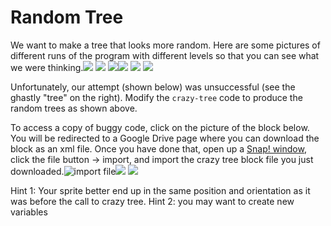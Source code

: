 # Random Tree

We want to make a tree that looks more random. Here are some pictures of different runs of the program with different levels so that you can see what we were thinking.![](https://beautyjoy.github.io/bjc-r/img/recur/random-tree1.jpg) ![](https://beautyjoy.github.io/bjc-r/img/recur/random-tree2.jpg) ![](https://beautyjoy.github.io/bjc-r/img/recur/random-tree3.jpg)![](https://beautyjoy.github.io/bjc-r/img/recur/random-tree4.jpg) ![](https://beautyjoy.github.io/bjc-r/img/recur/random-tree5.jpg) ![](https://beautyjoy.github.io/bjc-r/img/recur/random-tree6.jpg)

Unfortunately, our attempt \(shown below\) was unsuccessful \(see the ghastly "tree" on the right\). Modify the `crazy-tree` code to produce the random trees as shown above.

To access a copy of buggy code, click on the picture of the block below. You will be redirected to a Google Drive page where you can download the block as an xml file. Once you have done that, open up a [Snap! window](https://snap.berkeley.edu/snap/snap.html), click the file button -&gt; import, and import the crazy tree block file you just downloaded.![import file](https://beautyjoy.github.io/bjc-r/img/recur/import_file.png)[![](https://beautyjoy.github.io/bjc-r/img/lab-10/crazy-tree-buggy-code-snap.png)](https://drive.google.com/file/d/1YLPj7Q2sFZe1mkhLpkXFinaBf9cfqa1d/view?usp=sharing) ![](https://beautyjoy.github.io/bjc-r/img/recur/crazy-tree-fail.png)

Hint 1: Your sprite better end up in the same position and orientation as it was before the call to crazy tree. Hint 2: you may want to create new variables

